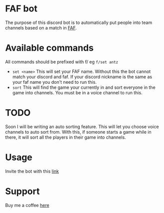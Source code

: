 FAF bot
==================
The purpose of this discord bot is to automatically put people into team channels based on a match in [FAF](https://faforever.com/).

Available commands
==================
All commands should be prefixed with f/ eg `f/set antz`
 - `set <name>` This will set your FAF name. 
 Without this the bot cannot match your discord and faf. 
 If your discord nickname is the same as your faf name you don't need to run this.
 - `sort` This will find the game your currently in and sort everyone in the game into channels. You must be in a voice channel to run this.

TODO
==================
Soon I will be writing an auto sorting feature. This will let you choose voice channels to auto sort from. With this, if someone starts a game while in there, it will sort all the players in their game into channels.


Usage
==================
Invite the bot with this [link](https://discord.com/api/oauth2/authorize?client_id=710821263823863818&scope=bot&permissions=16796752)


Support
==================
Buy me a coffee [here](https://buymeacoffee.com/antzzz)
